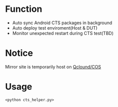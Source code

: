 # Function
* Auto sync Android CTS packages in background
* Auto deploy test enviroment(Host & DUT)
* Monitor unexpected restart during CTS test(TBD)


# Notice
Mirror site is temporarily host on [Qclound/COS](https://www.qcloud.com/product/cos)

# Usage
`<python cts_helper.py>`

